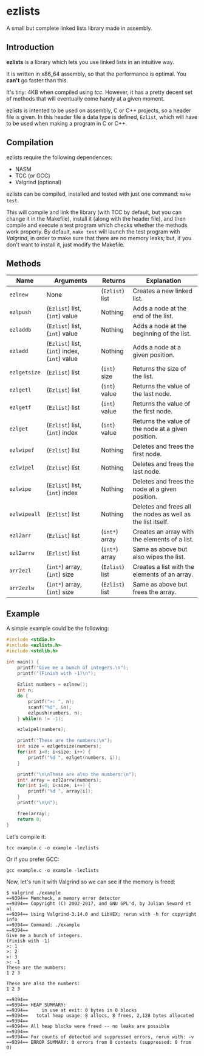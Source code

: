 # ezlists
A small but complete linked lists library made in assembly.

## Introduction
**ezlists** is a library which lets you use linked lists in an intuitive way.

It is written in x86_64 assembly, so that the performance is optimal. You **can't** go faster than this.

It's tiny: 4KB when compiled using *tcc*. However, it has a pretty decent set of methods that will eventually come handy at a given moment.

ezlists is intented to be used on assembly, C or C++ projects, so a header file is given. In this header file a data type is defined, `Ezlist`, which will have to be used when making a program in C or C++.

## Compilation
ezlists require the following dependences:
+ NASM
+ TCC (or GCC)
+ Valgrind (optional)

ezlists can be compiled, installed and tested with just one command: `make test`.

This will compile and link the library (with TCC by default, but you can change it in the Makefile), install it (along with the header file), and then compile and execute a test program which checks whether the methods work properly. By default, `make test` will launch the test program with *Valgrind*, in order to make sure that there are no memory leaks; but, if you don't want to install it, just modify the Makefile.

## Methods
| Name | Arguments | Returns | Explanation |
| --- | --- | --- | --- |
| `ezlnew` | None | (`Ezlist`) list | Creates a new linked list. |
| `ezlpush` | (`Ezlist`) list, (`int`) value | Nothing | Adds a node at the end of the list. |
| `ezladdb` | (`Ezlist`) list, (`int`) value | Nothing | Adds a node at the beginning of the list. |
| `ezladd` | (`Ezlist`) list, (`int`) index, (`int`) value | Nothing | Adds a node at a given position. |
| `ezlgetsize` | (`Ezlist`) list | (`int`) size | Returns the size of the list. |
| `ezlgetl` | (`Ezlist`) list | (`int`) value | Returns the value of the last node. |
| `ezlgetf` | (`Ezlist`) list | (`int`) value | Returns the value of the first node. |
| `ezlget` | (`Ezlist`) list, (`int`) index | (`int`) value | Returns the value of the node at a given position. |
| `ezlwipef` | (`Ezlist`) list | Nothing | Deletes and frees the first node. |
| `ezlwipel` | (`Ezlist`) list | Nothing | Deletes and frees the last node. |
| `ezlwipe` | (`Ezlist`) list, (`int`) index | Nothing | Deletes and frees the node at a given position. |
| `ezlwipeall` | (`Ezlist`) list | Nothing | Deletes and frees all the nodes as well as the list itself. |
| `ezl2arr` | (`Ezlist`) list | (`int*`) array | Creates an array with the elements of a list. |
| `ezl2arrw` | (`Ezlist`) list | (`int*`) array | Same as above but also wipes the list. |
| `arr2ezl` | (`int*`) array, (`int`) size | (`Ezlist`) list | Creates a list with the elements of an array. |
| `arr2ezlw` | (`int*`) array, (`int`) size | (`Ezlist`) list | Same as above but frees the array. |

## Example
A simple example could be the following:
```C
#include <stdio.h>
#include <ezlists.h>
#include <stdlib.h>

int main() {
	printf("Give me a bunch of integers.\n");
	printf("(Finish with -1)\n");
	
	Ezlist numbers = ezlnew();
	int n;
	do {
		printf(">: ", n);
		scanf("%d", &n);
		ezlpush(numbers, n);
	} while(n != -1);

	ezlwipel(numbers);

	printf("These are the numbers:\n");
	int size = ezlgetsize(numbers);
	for(int i=0; i<size; i++) {
		printf("%d ", ezlget(numbers, i));
	}

	printf("\n\nThese are also the numbers:\n");
	int* array = ezl2arrw(numbers);
	for(int i=0; i<size; i++) {
		printf("%d ", array[i]);
	}
	printf("\n\n");

	free(array);
	return 0;
}
```

Let's compile it:
```
tcc example.c -o example -lezlists
```
Or if you prefer GCC:
```
gcc example.c -o example -lezlists
```

Now, let's run it with Valgrind so we can see if the memory is freed:
```
$ valgrind ./example
==9394== Memcheck, a memory error detector
==9394== Copyright (C) 2002-2017, and GNU GPL'd, by Julian Seward et al.
==9394== Using Valgrind-3.14.0 and LibVEX; rerun with -h for copyright info
==9394== Command: ./example
==9394== 
Give me a bunch of integers.
(Finish with -1)
>: 1
>: 2
>: 3
>: -1
These are the numbers:
1 2 3 

These are also the numbers:
1 2 3 

==9394== 
==9394== HEAP SUMMARY:
==9394==     in use at exit: 0 bytes in 0 blocks
==9394==   total heap usage: 8 allocs, 8 frees, 2,128 bytes allocated
==9394== 
==9394== All heap blocks were freed -- no leaks are possible
==9394== 
==9394== For counts of detected and suppressed errors, rerun with: -v
==9394== ERROR SUMMARY: 0 errors from 0 contexts (suppressed: 0 from 0)
```
